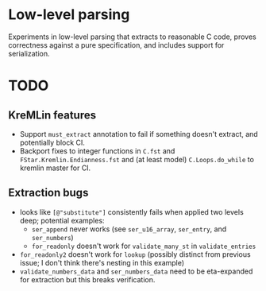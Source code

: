 # Low-level parsing

Experiments in low-level parsing that extracts to reasonable C code, proves correctness against a pure specification, and includes support for serialization.

# TODO

## KreMLin features

* Support `must_extract` annotation to fail if something doesn't extract, and potentially block CI.
* Backport fixes to integer functions in `C.fst` and `FStar.Kremlin.Endianness.fst` and (at least model) `C.Loops.do_while` to kremlin master for CI.

## Extraction bugs

* looks like `[@"substitute"]` consistently fails when applied two levels deep; potential examples:
   * `ser_append` never works (see `ser_u16_array`, `ser_entry`, and `ser_numbers`)
   * `for_readonly` doesn't work for `validate_many_st` in `validate_entries`
* `for_readonly2` doesn't work for `lookup` (possibly distinct from previous issue; I don't think there's nesting in this example)
* `validate_numbers_data` and `ser_numbers_data` need to be eta-expanded for extraction but this breaks verification.

